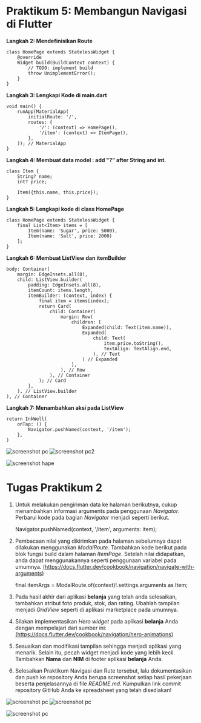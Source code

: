 # Praktikum 5: Membangun Navigasi di Flutter

**Langkah 2: Mendefinisikan Route**

    class HomePage extends StatelessWidget {
        @override
        Widget build(BuildContext context) {
            // TODO: implement build
            throw UnimplementError();
        }
    }

**Langkah 3: Lengkapi Kode di main.dart**

    void main() {
        runApp(MaterialApp(
            initialRoute: '/',
            routes: {
                '/': (context) => HomePage(),
                '/item': (context) => ItemPage(),
            },
        )); // MaterialApp
    }

**Langkah 4: Membuat data model : add "?" after String and int.**

    class Item {
        String? name;
        int? price;

        Item({this.name, this.price});
    }

**Langkah 5: Lengkapi kode di class HomePage**

    class HomePage extends StatelessWidget {
        final List<Item> items = [
            Item(name: 'Sugar', price: 5000),
            Item(name: 'Salt', price: 2000)
        ];
    }

**Langkah 6: Membuat ListView dan itemBuilder**

    body: Container(
        margin: EdgeInsets.all(8),
        child: ListView.builder(
            padding: EdgeInsets.all(8),
            itemCount: items.length,
            itemBuilder: (context, index) {
                final item = items[index];
                return Card(
                    child: Container(
                        margin: Row(
                            children: [
                                Expanded(child: Text(item.name)),
                                Expanded(
                                    child: Text(
                                        item.price.toString(),
                                        textAlign: TextAlign.end,
                                    ), // Text
                                ) // Expanded
                            ],
                        ), // Row
                    ), // Container
                ); // Card
            },
        ), // ListView.builder
    ), // Container

**Langkah 7: Menambahkan aksi pada ListView**

    return InkWell(
        onTap: () {
            Navigator.pushNamed(context, '/item');
        },
    )

![screenshot pc](pics/hasil_pc_1.png) ![screenshot pc2](pics/hasil_pc_2.png)

![screenshot hape](pics/hasil_hape.gif)

# Tugas Praktikum 2

1. Untuk melakukan pengiriman data ke halaman berikutnya, cukup menambahkan informasi arguments pada penggunaan *Navigator*. Perbarui kode pada bagian *Navigator* menjadi seperti berikut.

    Navigator.pushNamed(context, '/item', arguments: item);

2. Pembacaan nilai yang dikirimkan pada halaman sebelumnya dapat dilakukan menggunakan *ModalRoute*. Tambahkan kode berikut pada blok fungsi build dalam halaman *ItemPage*. Setelah nilai didapatkan, anda dapat menggunakannya seperti penggunaan variabel pada umumnya.
[(https://docs.flutter.dev/cookbook/navigation/navigate-with-arguments)](https://docs.flutter.dev/cookbook/navigation/navigate-with-arguments)

    final itemArgs = ModalRoute.of(context)!.settings.arguments as Item;

3. Pada hasil akhir dari aplikasi **belanja** yang telah anda selesaikan, tambahkan atribut foto produk, stok, dan rating. Ubahlah tampilan menjadi *GridView* seperti di aplikasi marketplace pada umumnya.

4. Silakan implementasikan *Hero widget* pada aplikasi **belanja** Anda dengan mempelajari dari sumber ini: [(https://docs.flutter.dev/cookbook/navigation/hero-animations)]( https://docs.flutter.dev/cookbook/navigation/hero-animations)

5. Sesuaikan dan modifikasi tampilan sehingga menjadi aplikasi yang menarik. Selain itu, pecah widget menjadi kode yang lebih kecil. Tambahkan **Nama** dan **NIM** di footer aplikasi **belanja** Anda.

6. Selesaikan Praktikum Navigasi dan Rute tersebut, lalu dokumentasikan dan push ke repository Anda berupa screenshot setiap hasil pekerjaan beserta penjelasannya di file *README.md*. Kumpulkan link commit repository GitHub Anda ke spreadsheet yang telah disediakan!

![screenshot pc](pics/tugas_pc.png) ![screenshot pc](pics/tugas_pc_2.png)

![screenshot pc](pics/hasil_hape_tugas.gif)